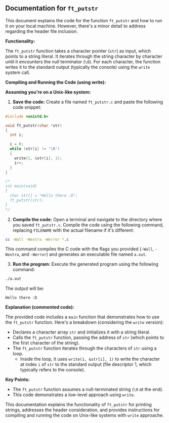 ## Documentation for `ft_putstr`

This document explains the code for the function `ft_putstr` and how to run it on your local machine. However, there's a minor detail to address regarding the header file inclusion.

**Functionality:**

The `ft_putstr` function takes a character pointer (`str`) as input, which points to a string literal. It iterates through the string character by character until it encounters the null terminator (`\0`). For each character, the function writes it to the standard output (typically the console) using the `write` system call.

**Compiling and Running the Code (using write):**

**Assuming you're on a Unix-like system:**

1. **Save the code:** Create a file named `ft_putstr.c` and paste the following code snippet:

```c
#include <unistd.h>

void ft_putstr(char *str)
{
  int i;

  i = 0;
  while (str[i] != '\0')
  {
    write(1, &str[i], 1);
    i++;
  }
}

/*
int main(void)
{
  char str[] = "Hello there :D";
  ft_putstr(str);
}
*/
```

2. **Compile the code:** Open a terminal and navigate to the directory where you saved `ft_putstr.c`. Compile the code using the following command, replacing `FILENAME` with the actual filename if it's different:

```bash
cc -Wall -Wextra -Werror *.c
```

This command compiles the C code with the flags you provided (`-Wall`, `-Wextra`, and `-Werror`) and generates an executable file named `a.out`.

3. **Run the program:** Execute the generated program using the following command:

```bash
./a.out
```

The output will be:

```
Hello there :D
```

**Explanation (commented code):**

The provided code includes a `main` function that demonstrates how to use the `ft_putstr` function. Here's a breakdown (considering the `write` version):

- Declares a character array `str` and initializes it with a string literal.
- Calls the `ft_putstr` function, passing the address of `str` (which points to the first character of the string).
- The `ft_putstr` function iterates through the characters of `str` using a loop.
  - Inside the loop, it uses `write(1, &str[i], 1)` to write the character at index `i` of `str` to the standard output (file descriptor 1, which typically refers to the console).

**Key Points:**

- The `ft_putstr` function assumes a null-terminated string (`\0` at the end).
- This code demonstrates a low-level approach using `write`.

This documentation explains the functionality of `ft_putstr` for printing strings, addresses the header consideration, and provides instructions for compiling and running the code on Unix-like systems with `write` approache.